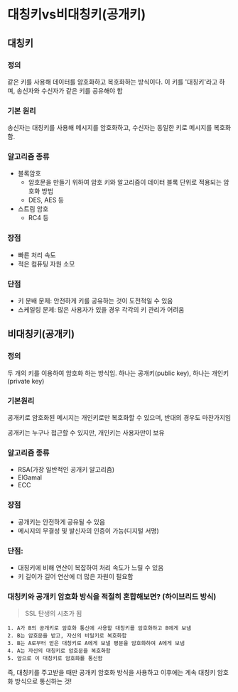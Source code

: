 # 대칭키vs비대칭키(공개키)

## 대칭키

### 정의

같은 키를 사용해 데이터를 암호화하고 복호화하는 방식이다. 이 키를 '대칭키'라고 하며, 송신자와 수신자가 같은 키를 공유해야 함

### 기본 원리

송신자는 대칭키를 사용해 메시지를 암호화하고, 수신자는 동일한 키로 메시지를 복호화함.

### 알고리즘 종류

- 블록암호
    - 암호문을 만들기 위하여 암호 키와 알고리즘이 데이터 블록 단위로 적용되는 암호화 방법
    - DES, AES 등
- 스트림 암호
    - RC4 등

### 장**점**

- 빠른 처리 속도
- 적은 컴퓨팅 자원 소모

### **단점**

- 키 분배 문제: 안전하게 키를 공유하는 것이 도전적일 수 있음
- 스케일링 문제: 많은 사용자가 있을 경우 각각의 키 관리가 어려움

## 비대칭키(공개키)

### 정의

두 개의 키를 이용하여 암호화 하는 방식임. 하나는 공개키(public key), 하나는 개인키(private key)

### 기본원리

공개키로 암호화된 메시지는 개인키로만 복호화할 수 있으며, 반대의 경우도 마찬가지임

공개키는 누구나 접근할 수 있지만, 개인키는 사용자만이 보유

### 알고리즘 종류

- RSA(가장 일반적인 공개키 알고리즘)
- ElGamal
- ECC

### **장점**

- 공개키는 안전하게 공유될 수 있음
- 메시지의 무결성 및 발신자의 인증이 가능(디지털 서명)

### **단점**:

- 대칭키에 비해 연산이 복잡하여 처리 속도가 느릴 수 있음
- 키 길이가 길어 연산에 더 많은 자원이 필요함

### 대칭키와 공개키 암호화 방식을 적절히 혼합해보면? (하이브리드 방식)

> SSL 탄생의 시초가 됨
> 

```
1. A가 B의 공개키로 암호화 통신에 사용할 대칭키를 암호화하고 B에게 보냄
2. B는 암호문을 받고, 자신의 비밀키로 복호화함
3. B는 A로부터 얻은 대칭키로 A에게 보낼 평문을 암호화하여 A에게 보냄
4. A는 자신의 대칭키로 암호문을 복호화함
5. 앞으로 이 대칭키로 암호화를 통신함
```

즉, 대칭키를 주고받을 때만 공개키 암호화 방식을 사용하고 이후에는 계속 대칭키 암호화 방식으로 통신하는 것!